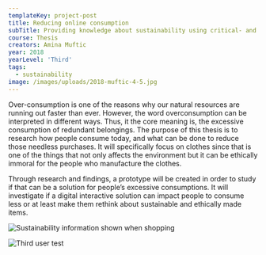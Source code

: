 ```yaml
---
templateKey: project-post
title: Reducing online consumption
subTitle: Providing knowledge about sustainability using critical- and user-centric design
course: Thesis
creators: Amina Muftic
year: 2018
yearLevel: 'Third'
tags:
  - sustainability
image: /images/uploads/2018-muftic-4-5.jpg
---
```


Over-consumption is one of the reasons why our natural resources are running out faster than ever. However, the word overconsumption can be interpreted in different ways. Thus, it the core meaning is, the excessive consumption of redundant belongings. The purpose of this thesis is to research how people consume today, and what can be done to reduce those needless purchases. It will specifically focus on clothes since that is one of the things that not only affects the environment but it can be ethically immoral for the people who manufacture the clothes.

Through research and findings, a prototype will be created in order to study if that can be a solution for people’s excessive consumptions. It will investigate if a digital interactive solution can impact people to consume less or at least make them rethink about sustainable and ethically made items.

![Sustainability information shown when shopping](/images/uploads/2018-muftic-4-17.jpg 'Sustainability information shown when shopping')

![Third user test](/images/uploads/2018-muftic-4-21.jpg 'Third user test')
